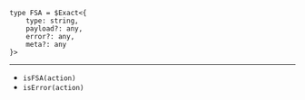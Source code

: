 ```
type FSA = $Exact<{
    type: string,
    payload?: any,
    error?: any,
    meta?: any
}>
```

---

- `isFSA(action)`
- `isError(action)`
